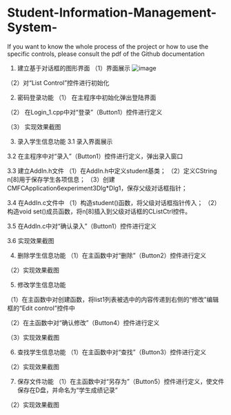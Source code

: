 # Student-Information-Management-System-

If you want to know the whole process of the project or how to use the specific controls, please consult the pdf of the Github documentation
1.	建立基于对话框的图形界面
（1）界面展示
 ![image](https://github.com/flamingoTOM/Student-Information-Management-System-/assets/152771730/87d4dfc1-7f66-4ac5-bb3d-75921ba6a1e0)

（2）对“List Control”控件进行初始化
 

2.	密码登录功能
（1）	在主程序中初始化弹出登陆界面
 

（2）	在Login_1.cpp中对“登录”（Button1）控件进行定义
 
（3）	实现效果截图
 

3. 录入学生信息功能
3.1 录入界面展示
 
3.2 在主程序中对“录入”（Button1）控件进行定义，弹出录入窗口
 

3.3 建立AddIn.h文件
（1）在AddIn.h中定义student基类；
（2）定义CString n[8]用于保存学生各项信息；
（3）创建CMFCApplication6experiment3Dlg*Dlg1，保存父级对话框指针；
 

3.4 在AddIn.c文件中
（1）构造student()函数，将父级对话框指针传入；
（2）构造void set()成员函数，将n[8]插入到父级对话框的CListCtrl控件。
 
3.5 在AddIn.c中对“确认录入”（Button1）控件进行定义
 
 
3.6 实现效果截图
 

4. 删除学生信息功能
（1）在主函数中对“删除”（Button2）控件进行定义
 
（2）实现效果截图
 
5. 修改学生信息功能

（1）在主函数中对创建函数，将list1列表被选中的内容传递到右侧的“修改”编辑框的“Edit control”控件中
 

（2）在主函数中对“确认修改”（Button4）控件进行定义
 
（3）实现效果截图
 


6. 查找学生信息功能
（1）在主函数中对“查找”（Button3）控件进行定义
 
 
（2）实现效果截图
 
7. 保存文件功能
（1）在主函数中对“另存为”（Button5）控件进行定义，使文件保存在D盘，并命名为“学生成绩记录”
 
（2）实现效果截图
 
 



